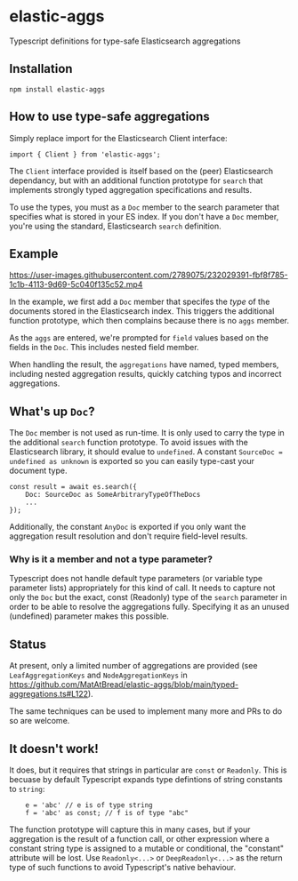# elastic-aggs
Typescript definitions for type-safe Elasticsearch aggregations

## Installation
```
npm install elastic-aggs
```

## How to use type-safe aggregations
Simply replace import for the Elasticsearch Client interface:
```
import { Client } from 'elastic-aggs';
```
The `Client` interface provided is itself based on the (peer) Elasticsearch dependancy, but with an additional function prototype for `search` that implements strongly typed aggregation specifications and results.

To use the types, you must as a `Doc` member to the search parameter that specifies what is stored in your ES index. If you don't have a `Doc` member, you're using the standard, Elasticsearch `search` definition.

## Example
https://user-images.githubusercontent.com/2789075/232029391-fbf8f785-1c1b-4113-9d69-5c040f135c52.mp4


In the example, we first add a `Doc` member that specifes the _type_ of the documents stored in the Elasticsearch index. This triggers the additional function prototype, which then complains because there is no `aggs` member.

As the `aggs` are entered, we're prompted for `field` values based on the fields in the `Doc`. This includes nested field member.

When handling the result, the `aggregations` have named, typed members, including nested aggregation results, quickly catching typos and incorrect aggregations.

## What's up `Doc`?
The `Doc` member is not used as run-time. It is only used to carry the type in the additional `search` function prototype. To avoid issues with the Elasticsearch library, it should evalue to `undefined`. A constant `SourceDoc = undefined as unknown` is exported so you can easily type-cast your document type. 

```
const result = await es.search({
    Doc: SourceDoc as SomeArbitraryTypeOfTheDocs
    ...
});
```

Additionally, the constant `AnyDoc` is exported if you only want the aggregation result resolution and don't require field-level results.

### Why is it a member and not a type parameter?

Typescript does not handle default type parameters (or variable type parameter lists) appropriately for this kind of call. It needs to capture not only the `Doc` but the exact, const (Readonly) type of the `search` parameter in order to be able to resolve the aggregations fully. Specifying it as an unused (undefined) parameter makes this possible.

## Status
At present, only a limited number of aggregations are provided (see `LeafAggregationKeys` and `NodeAggregationKeys` in https://github.com/MatAtBread/elastic-aggs/blob/main/typed-aggregations.ts#L122).

The same techniques can be used to implement many more and PRs to do so are welcome.

## It doesn't work!
It does, but it requires that strings in particular are `const` or `Readonly`. This is becuase by default Typescript expands type defintions of string constants to `string`:

```
    e = 'abc' // e is of type string
    f = 'abc' as const; // f is of type "abc"
```

The function prototype will capture this in many cases, but if your aggregation is the result of a function call, or other expression where a constant string type is assigned to a mutable or conditional, the "constant" attribute will be lost. Use `Readonly<...>` or `DeepReadonly<...>` as the return type of such functions to avoid Typescript's native behaviour.